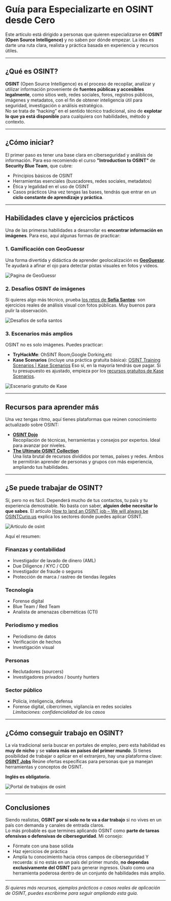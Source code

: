 # Guía para Especializarte en OSINT desde Cero
Este artículo está dirigido a personas que quieren especializarse en **OSINT (Open Source Intelligence)** y no saben por dónde empezar. La idea es darte una ruta clara, realista y práctica basada en experiencia y recursos útiles.

---
## ¿Qué es OSINT?

**OSINT** (Open Source Intelligence) es el proceso de recopilar, analizar y utilizar información proveniente de **fuentes públicas y accesibles legalmente**, como sitios web, redes sociales, foros, registros públicos, imágenes y metadatos, con el fin de obtener inteligencia útil para seguridad, investigación o análisis estratégico.  
No se trata de “hacking” en el sentido técnico tradicional, sino de **explotar lo que ya está disponible** para cualquiera con habilidades, método y contexto.

---

## ¿Cómo iniciar?
El primer paso es tener una base clara en ciberseguridad y análisis de información. Para eso recomiendo el curso **"Introduction to OSINT"** de **Security Blue Team**, que cubre:
- Principios básicos de OSINT  
- Herramientas esenciales (buscadores, redes sociales, metadatos)  
- Ética y legalidad en el uso de OSINT  
- Casos prácticos
Una vez tengas las bases, tendrás que entrar en un **ciclo constante de aprendizaje y práctica**.
---
## Habilidades clave y ejercicios prácticos
Una de las primeras habilidades a desarrollar es **encontrar información en imágenes**. Para eso, aquí algunas formas de practicar:
### 1. Gamificación con GeoGuessr  
Una forma divertida y didáctica de aprender geolocalización es **[GeoGuessr](https://www.geoguessr.com/)**. Te ayudará a afinar el ojo para detectar pistas visuales en fotos y vídeos.

![Pagina de GeoGuessr](Pasted%20image%2020250410123426.png)

### 2. Desafíos OSINT de imágenes  
Si quieres algo más técnico, prueba [los retos de **Sofía Santos**](https://gralhix.com/list-of-osint-exercises/): son ejercicios reales de análisis visual con fotos públicas. Muy buenos para pulir la observación.

![Desafios de sofia santos](Pasted%20image%2020250410123541.png)

### 3. Escenarios más amplios  
OSINT no es solo imágenes. Puedes practicar:
- **TryHackMe**: OhSINT Room,Google Dorking,etc  
- **Kase Scenarios** (incluye una práctica gratuita básica): [OSINT Training Scenarios | Kase Scenarios](https://www.kasescenarios.com/osint-training/) 
Eso sí, en la mayoría tendrás que pagar. Si tu presupuesto es ajustado, empieza por los [recursos gratuitos de Kase Scenarios](https://www.kasescenarios.com/dragon-con).

![Escenario gratuito de Kase](Pasted%20image%2020250410124100.png)

---
## Recursos para aprender más
Una vez tengas ritmo, aquí tienes plataformas que reúnen conocimiento actualizado sobre OSINT:
- **[OSINT Dojo](https://www.osintdojo.com/resources/)**  
Recopilación de técnicas, herramientas y consejos por expertos. Ideal para avanzar por niveles.
- **[The Ultimate OSINT Collection](https://start.me/p/DPYPMz/the-ultimate-osint-collection)**  
Una lista brutal de recursos divididos por temas, países y redes.
Ambos te permitirán aprender de personas y grupos con más experiencia, ampliando tus habilidades.

---

## ¿Se puede trabajar de OSINT?
Sí, pero no es fácil. Dependerá mucho de tus contactos, tu país y tu experiencia demostrable. No basta con saber, **alguien debe necesitar lo que sabes**.
El artículo [How to land an OSINT job – We will always be OSINTCurio.us](https://www.osintcurio.us/2020/04/01/how-to-land-an-osint-job/)  explica los sectores donde puedes aplicar OSINT.

![Articulo de osint](Pasted%20image%2020250410124144.png)

Aquí el resumen:
### Finanzas y contabilidad  
- Investigador de lavado de dinero (AML)  
- Due Diligence / KYC / CDD  
- Investigador de fraude o seguros  
- Protección de marca / rastreo de tiendas ilegales
### Tecnología  
- Forense digital  
- Blue Team / Red Team  
- Analista de amenazas cibernéticas (CTI)
### Periodismo y medios  
- Periodismo de datos  
- Verificación de hechos  
- Investigación visual
### Personas  
- Reclutadores (sourcers)  
- Investigadores privados / bounty hunters
### Sector público  
- Policía, inteligencia, defensa  
- Forense digital, cibercrimen, vigilancia en redes sociales  
*Limitaciones: confidencialidad de los casos*

---
## ¿Cómo conseguir trabajo en OSINT?
La vía tradicional sería buscar en portales de empleo, pero esta habilidad es **muy de nicho** y se **valora más en países del primer mundo**.
Si tienes posibilidad de trabajar o aplicar en el extranjero, hay una plataforma clave:
 **[OSINT Jobs](https://www.osint-jobs.com/)**
Reúne ofertas específicas para personas que ya manejan herramientas y conceptos de OSINT.  

**Inglés es obligatorio**.

![Portal de trabajos de osint](Pasted%20image%2020250410124204.png)

---
## Conclusiones
Siendo realistas, **OSINT por sí solo no te va a dar trabajo** si no vives en un país con demanda y canales de entrada claros.  
Lo más probable es que termines aplicando OSINT como **parte de tareas ofensivas o defensivas de ciberseguridad**.
Mi consejo:  
- Fórmate con una base sólida  
- Haz ejercicios de práctica  
- Amplía tu conocimiento hacia otros campos de ciberseguridad
Y recuerda: si no estás en un país del primer mundo, **no dependas exclusivamente del OSINT** para generar ingresos. Úsalo como una herramienta poderosa dentro de un conjunto de habilidades más amplio.

---

*Si quieres más recursos, ejemplos prácticos o casos reales de aplicación de OSINT, puedes escribirme para seguir ampliando esta guía.*
